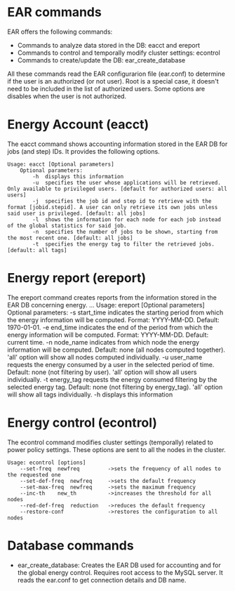 # EAR commands

EAR offers the following commands: 
* Commands to analyze data stored in the DB: eacct and ereport
* Commands to control and temporally modify cluster settings: econtrol
* Commands to create/update the DB: ear_create_database

All these commands read the EAR configurarion file (ear.conf) to determine if the user is an authorized (or not user). Root is a special case, it doesn't need to be included in the list of authorized users. Some options are disables when the user is not authorized. 

# Energy Account (eacct)

The eacct command shows accounting information stored in the EAR DB for jobs (and step) IDs. It provides the following options. 
```
Usage: eacct [Optional parameters]
	Optional parameters: 
		-h	displays this information
		-u	specifies the user whose applications will be retrieved. Only available to privileged users. [default for authorized users: all users]
		-j	specifies the job id and step id to retrieve with the format [jobid.stepid]. A user can only retrieve its own jobs unless said user is privileged. [default: all jobs]
		-l	shows the information for each node for each job instead of the global statistics for said job.
		-n	specifies the number of jobs to be shown, starting from the most recent one. [default: all jobs]
        -t  specifies the energy tag to filter the retrieved jobs. [default: all tags]

```


# Energy report (ereport)

The ereport command creates reports from the information stored in the EAR DB concerning energy.
...
Usage: ereport [Optional parameters]
    Optional parameters:
        -s  start_time  indicates the starting period from which the energy information will be computed. Format: YYYY-MM-DD. Default: 1970-01-01.
        -e  end_time    indicates the end of the period from which the energy information will be computed. Format: YYYY-MM-DD. Default: current time.
        -n  node_name   indicates from which node the energy information will be computed. Default: none (all nodes computed together). 'all' option will show all nodes computed individually.
        -u  user_name   requests the energy consumed by a user in the selected period of time. Default: none (not filtering by user). 'all' option will show all users individually.
        -t  energy_tag  requests the energy consumed filtering by the selected energy tag. Default: none (not filtering by energy_tag). 'all' option will show all tags individually.
        -h              displays this information

# Energy control (econtrol)

The econtrol command modifies cluster settings (temporally) related to power policy settings. These options are sent to all the nodes in the cluster.

```
Usage: econtrol [options]
	--set-freq 	newfreq		    ->sets the frequency of all nodes to the requested one
	--set-def-freq 	newfreq		->sets the default frequency
	--set-max-freq 	newfreq		->sets the maximum frequency
	--inc-th 	new_th		    ->increases the threshold for all nodes
	--red-def-freq 	reduction	->reduces the default frequency
	--restore-conf 			    ->restores the configuration to all nodes
```

# Database commands

- ear_create_database: Creates the EAR DB used for accounting and for the global energy control. Requires root access to the MySQL server. It reads the ear.conf to get connection details and DB name.

